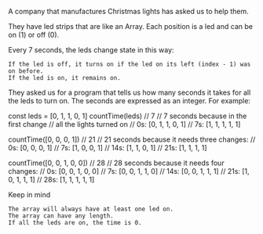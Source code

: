 A company that manufactures Christmas lights has asked us to help them.

They have led strips that are like an Array. Each position is a led and can be on (1) or off (0).

Every 7 seconds, the leds change state in this way:

    If the led is off, it turns on if the led on its left (index - 1) was on before.
    If the led is on, it remains on.

They asked us for a program that tells us how many seconds it takes for all the leds to turn on. The seconds are expressed as an integer. For example:

const leds = [0, 1, 1, 0, 1]
countTime(leds) // 7
// 7 seconds because in the first change
// all the lights turned on
// 0s: [0, 1, 1, 0, 1]
// 7s: [1, 1, 1, 1, 1]

countTime([0, 0, 0, 1]) // 21
// 21 seconds because it needs three changes:
// 0s: [0, 0, 0, 1]
// 7s: [1, 0, 0, 1]
// 14s: [1, 1, 0, 1]
// 21s: [1, 1, 1, 1]

countTime([0, 0, 1, 0, 0]) // 28
// 28 seconds because it needs four changes:
// 0s: [0, 0, 1, 0, 0]
// 7s: [0, 0, 1, 1, 0]
// 14s: [0, 0, 1, 1, 1]
// 21s: [1, 0, 1, 1, 1]
// 28s: [1, 1, 1, 1, 1]

Keep in mind

    The array will always have at least one led on.
    The array can have any length.
    If all the leds are on, the time is 0.
